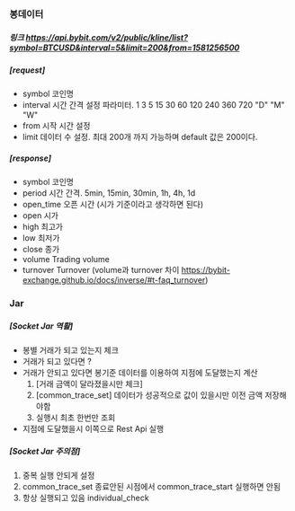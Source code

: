 ### 봉데이터 
##### 링크 https://api.bybit.com/v2/public/kline/list?symbol=BTCUSD&interval=5&limit=200&from=1581256500

##### [request]
- symbol 코인명
- interval 시간 간격 설정 파라미터. 1 3 5 15 30 60 120 240 360 720 "D" "M" "W"
- from 시작 시간 설정
- limit 데이터 수 설정. 최대 200개 까지 가능하며 default 값은 200이다.

##### [response]
- symbol 코인명
- period 시간 간격. 5min, 15min, 30min, 1h, 4h, 1d
- open_time 오픈 시간 (시가 기준이라고 생각하면 된다)
- open 시가
- high 최고가
- low	최저가
- close 종가
- volume Trading volume
- turnover Turnover (volume과 turnover 차이 https://bybit-exchange.github.io/docs/inverse/#t-faq_turnover)

### Jar
##### [Socket Jar 역활]
- 봉별 거래가 되고 있는지 체크
- 거래가 되고 있다면 ?
- 거래가 안되고 있다면 봉기준 데이터를 이용하여 지점에 도달했는지 계산
  1. [거래 금액이 달라졌을시만 체크]
  2. [common_trace_set] 데이터가 성공적으로 값이 있을시만 이전 금액 저장해야함
  3. 실행시 최초 한번만 조회
- 지점에 도달했을시 이쪽으로 Rest Api 실행

##### [Socket Jar 주의점]
1. 중복 실행 안되게 설정
2. common_trace_set 종료안된 시점에서 common_trace_start 실행하면 안됨
3. 항상 실행되고 있음 individual_check
